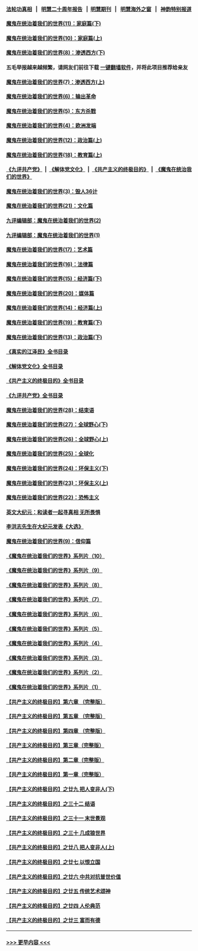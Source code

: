 #### [法轮功真相](https://github.com/gfw-breaker/truth/blob/master/README.md?t=0) &nbsp;&nbsp;|&nbsp;&nbsp; [明慧二十周年报告](https://github.com/gfw-breaker/mh-reports/blob/master/README.md?t=0) &nbsp;&nbsp;|&nbsp;&nbsp;[明慧期刊](https://github.com/gfw-breaker/mh-qikan) &nbsp;&nbsp;|&nbsp;&nbsp; [明慧海外之窗](https://github.com/gfw-breaker/mh-news/blob/master/README.md?t=0) &nbsp;&nbsp;|&nbsp;&nbsp; [神韵特别报道](https://github.com/gfw-breaker/mh-news/blob/master/shenyun.md?t=0)
#### [魔鬼在统治着我们的世界(11)：家庭篇(下)](../pages/nsc422/n10440961.md?t=11201301) 
#### [魔鬼在统治着我们的世界(10)：家庭篇(上)](../pages/nsc422/n10435448.md?t=11201301) 
#### [魔鬼在统治着我们的世界(8)：渗透西方(下)](../pages/nsc422/n10429603.md?t=11201301) 
#### 五毛举报越来越频繁，请网友们前往下载 [一键翻墙软件](https://github.com/gfw-breaker/ssr-accounts)，并将此项目推荐给亲友
#### [魔鬼在统治着我们的世界(7)：渗透西方(上)](../pages/nsc422/n10426013.md?t=11201301) 
#### [魔鬼在统治着我们的世界(6)：输出革命](../pages/nsc422/n10421536.md?t=11201301) 
#### [魔鬼在统治着我们的世界(5)：东方杀戮](../pages/nsc422/n10417707.md?t=11201301) 
#### [魔鬼在统治着我们的世界(4)：欧洲发端](../pages/nsc422/n10414890.md?t=11201301) 
#### [魔鬼在统治着我们的世界(12)：政治篇(上)](../pages/nsc422/n10444576.md?t=11201301) 
#### [魔鬼在统治着我们的世界(18)：教育篇(上)](../pages/nsc422/n10526970.md?t=11201301) 
#### [《九评共产党》](https://github.com/begood0513/9ping.md/blob/master/README.md) &nbsp;|&nbsp; [《解体党文化》](../../../../jtdwh.md/blob/master/README.md)  &nbsp;|&nbsp; [《共产主义的终极目的》](../../../../gczydzjmd.md/blob/master/README.md) &nbsp;|&nbsp; [《魔鬼在统治我们的世界》](../../../../mgztzwmdsj.md/blob/master/README.md) 
#### [魔鬼在统治着我们的世界(3)：毁人36计](../pages/nsc422/n10411583.md?t=11201301) 
#### [魔鬼在统治着我们的世界(21)：文化篇](../pages/nsc422/n10597706.md?t=11201301) 
#### [九评编辑部：魔鬼在统治着我们的世界(2)](../pages/nsc422/n10410036.md?t=11201301) 
#### [九评编辑部：魔鬼在统治着我们的世界(1)](../pages/nsc422/n10406825.md?t=11201301) 
#### [魔鬼在统治着我们的世界(17)：艺术篇](../pages/nsc422/n10499093.md?t=11201301) 
#### [魔鬼在统治着我们的世界(16)：法律篇](../pages/nsc422/n10485969.md?t=11201301) 
#### [魔鬼在统治着我们的世界(15)：经济篇(下)](../pages/nsc422/n10469975.md?t=11201301) 
#### [魔鬼在统治着我们的世界(20)：媒体篇](../pages/nsc422/n10586579.md?t=11201301) 
#### [魔鬼在统治着我们的世界(14)：经济篇(上)](../pages/nsc422/n10457370.md?t=11201301) 
#### [魔鬼在统治着我们的世界(19)：教育篇(下)](../pages/nsc422/n10564808.md?t=11201301) 
#### [魔鬼在统治着我们的世界(13)：政治篇(下)](../pages/nsc422/n10448270.md?t=11201301) 
#### [《真实的江泽民》全书目录](../pages/nsc422/n13721399.md?t=11201301) 
#### [《解体党文化》全书目录](../pages/nsc422/n13721157.md?t=11201301) 
#### [《共产主义的终极目的》全书目录](../pages/nsc422/n13721048.md?t=11201301) 
#### [《九评共产党》全书目录](../pages/nsc422/n13708085.md?t=11201301) 
#### [魔鬼在统治着我们的世界(28)：结束语](../pages/nsc422/n10936246.md?t=11201301) 
#### [魔鬼在统治着我们的世界(27)：全球野心(下)](../pages/nsc422/n10928319.md?t=11201301) 
#### [魔鬼在统治着我们的世界(26)：全球野心(上)](../pages/nsc422/n10900318.md?t=11201301) 
#### [魔鬼在统治着我们的世界(25)：全球化](../pages/nsc422/n10788205.md?t=11201301) 
#### [魔鬼在统治着我们的世界(24)：环保主义(下)](../pages/nsc422/n10695307.md?t=11201301) 
#### [魔鬼在统治着我们的世界(23)：环保主义(上)](../pages/nsc422/n10688613.md?t=11201301) 
#### [魔鬼在统治着我们的世界(22)：恐怖主义](../pages/nsc422/n10614727.md?t=11201301) 
#### [英文大纪元：和读者一起寻真相 无所畏惧](../pages/nsc422/n12542027.md?t=11201301) 
#### [李洪志先生在大纪元发表《大选》](../pages/nsc422/n12534746.md?t=11201301) 
#### [魔鬼在统治着我们的世界(9)：信仰篇](../pages/nsc422/n10432159.md?t=11201301) 
#### [《魔鬼在统治着我们的世界》系列片（10）](../pages/nsc422/n12292670.md?t=11201301) 
#### [《魔鬼在统治着我们的世界》系列片（9）](../pages/nsc422/n12290859.md?t=11201301) 
#### [《魔鬼在统治着我们的世界》系列片（8）](../pages/nsc422/n12287445.md?t=11201301) 
#### [《魔鬼在统治着我们的世界》系列片（7）](../pages/nsc422/n12283425.md?t=11201301) 
#### [《魔鬼在统治着我们的世界》系列片（6）](../pages/nsc422/n12282314.md?t=11201301) 
#### [《魔鬼在统治着我们的世界》系列片（5）](../pages/nsc422/n12281419.md?t=11201301) 
#### [《魔鬼在统治着我们的世界》系列片（4）](../pages/nsc422/n12274024.md?t=11201301) 
#### [《魔鬼在统治着我们的世界》系列片（3）](../pages/nsc422/n12271322.md?t=11201301) 
#### [《魔鬼在统治着我们的世界》系列片（2）](../pages/nsc422/n12269049.md?t=11201301) 
#### [《魔鬼在统治着我们的世界》系列片（1）](../pages/nsc422/n12267575.md?t=11201301) 
#### [【共产主义的终极目的】第六章 （完整版）](../pages/nsc422/n11428913.md?t=11201301) 
#### [【共产主义的终极目的】第五章 （完整版）](../pages/nsc422/n11428912.md?t=11201301) 
#### [【共产主义的终极目的】第四章 （完整版）](../pages/nsc422/n11428907.md?t=11201301) 
#### [【共产主义的终极目的】第三章（完整版）](../pages/nsc422/n11428848.md?t=11201301) 
#### [【共产主义的终极目的】第二章（完整版）](../pages/nsc422/n11428831.md?t=11201301) 
#### [【共产主义的终极目的】第一章（完整版）](../pages/nsc422/n11417651.md?t=11201301) 
#### [【共产主义的终极目的】之廿九 把人变非人(下)](../pages/nsc422/n11344140.md?t=11201301) 
#### [【共产主义的终极目的】之三十二 结语](../pages/nsc422/n11360535.md?t=11201301) 
#### [【共产主义的终极目的】之三十一 末世景观](../pages/nsc422/n11351129.md?t=11201301) 
#### [【共产主义的终极目的】之三十 几成狼世界](../pages/nsc422/n11348280.md?t=11201301) 
#### [【共产主义的终极目的】之廿八 把人变非人(上)](../pages/nsc422/n11340492.md?t=11201301) 
#### [【共产主义的终极目的】之廿七 以恨立国](../pages/nsc422/n11336944.md?t=11201301) 
#### [【共产主义的终极目的】之廿六 中共对抗普世价值](../pages/nsc422/n11324785.md?t=11201301) 
#### [【共产主义的终极目的】之廿五 传统艺术颂神](../pages/nsc422/n11296396.md?t=11201301) 
#### [【共产主义的终极目的】之廿四 人伦典范](../pages/nsc422/n11296397.md?t=11201301) 
#### [【共产主义的终极目的】之廿三 富而有德](../pages/nsc422/n11283598.md?t=11201301) 

----
#### [ >>> 更早内容 <<< ](../indexes/nsc422-earlier.md)
